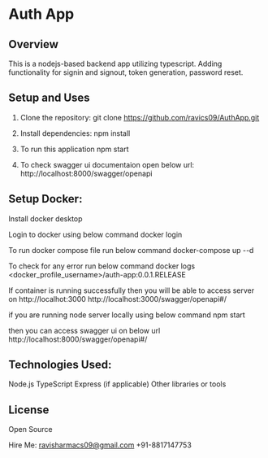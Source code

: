 # Auth App

## Overview

This is a nodejs-based backend app utilizing typescript. Adding functionality for signin and signout, token generation, password reset.

## Setup and Uses

1. Clone the repository:
git clone https://github.com/ravics09/AuthApp.git

2. Install dependencies:
npm install

3. To run this application
npm start

4. To check swagger ui documentaion open below url:
http://localhost:8000/swagger/openapi

## Setup Docker:
Install docker desktop 

Login to docker using below command
docker login


To run docker compose file run below command
docker-compose up --d

To check for any error run below command 
docker logs <docker_profile_username>/auth-app:0.0.1.RELEASE


If container is running successfully then you will be able to access server on 
http://localhot:3000
http://localhost:3000/swagger/openapi#/

if you are running node server locally using below command 
npm start

then you can access swagger ui on below url
http://localhost:8000/swagger/openapi#/


## Technologies Used:
Node.js
TypeScript
Express (if applicable)
Other libraries or tools

## License
Open Source

Hire Me:
ravisharmacs09@gmail.com
+91-8817147753